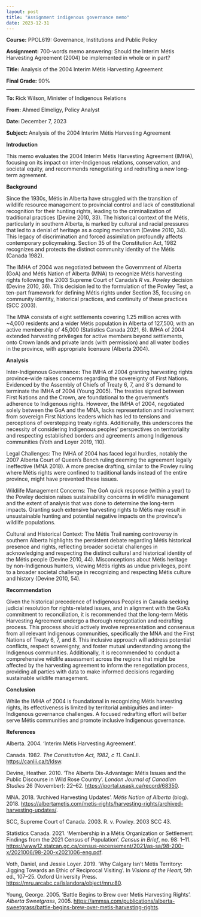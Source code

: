 ```yaml
---
layout: post
title: "Assignment indigenous governance memo"
date: 2023-12-31
---
```


<!-- wp:paragraph -->
<p><strong>Course:</strong>&nbsp;PPOL619: Governance, Institutions and Public Policy</p>
<!-- /wp:paragraph -->

<!-- wp:paragraph -->
<p><strong>Assignment:</strong> 700-words memo answering: Should the Interim Métis Harvesting Agreement (2004) be implemented in whole or in part?</p>
<!-- /wp:paragraph -->

<!-- wp:paragraph -->
<p><strong>Title:</strong> Analysis of the 2004 Interim Métis Harvesting Agreement</p>
<!-- /wp:paragraph -->

<!-- wp:paragraph -->
<p><strong>Final Grade:</strong> 90%</p>
<!-- /wp:paragraph -->

<!-- wp:separator -->
<hr class="wp-block-separator has-alpha-channel-opacity" />
<!-- /wp:separator -->

<!-- wp:paragraph -->
<p><strong>To: </strong>Rick Wilson, Minister of Indigenous Relations</p>
<!-- /wp:paragraph -->

<!-- wp:paragraph -->
<p><strong>From: </strong>Ahmed Elmeligy, Policy Analyst</p>
<!-- /wp:paragraph -->

<!-- wp:paragraph -->
<p><strong>Date: </strong>December 7, 2023</p>
<!-- /wp:paragraph -->

<!-- wp:paragraph -->
<p><strong>Subject: </strong>Analysis of the 2004 Interim Métis Harvesting Agreement</p>
<!-- /wp:paragraph -->

<!-- wp:paragraph -->
<p><strong>Introduction</strong></p>
<!-- /wp:paragraph -->

<!-- wp:paragraph -->
<p>This memo evaluates the 2004 Interim Métis Harvesting Agreement (IMHA), focusing on its impact on inter-Indigenous relations, conservation, and societal equity, and recommends renegotiating and redrafting a new long-term agreement.</p>
<!-- /wp:paragraph -->

<!-- wp:paragraph -->
<p><strong>Background</strong></p>
<!-- /wp:paragraph -->

<!-- wp:paragraph -->
<p>Since the 1930s, Métis in Alberta have struggled with the transition of wildlife resource management to provincial control and lack of constitutional recognition for their hunting rights, leading to the criminalization of traditional practices (Devine 2010, 33). The historical context of the Métis, particularly in southern Alberta, is marked by cultural and racial pressures that led to a denial of heritage as a coping mechanism (Devine 2010, 34). This legacy of discrimination and forced assimilation profoundly affects contemporary policymaking. Section 35 of the Constitution Act, 1982 recognizes and protects the distinct community identity of the Métis (Canada 1982).</p>
<!-- /wp:paragraph -->

<!-- wp:paragraph -->
<p>The IMHA of 2004 was negotiated between the Government of Alberta (GoA) and Métis Nation of Alberta (MNA) to recognize Métis harvesting rights following the 2003 Supreme Court of Canada’s <em>R vs. Powley</em> decision (Devine 2010, 36). This decision led to the formulation of the Powley Test, a ten-part framework for defining Métis rights under Section 35, focusing on community identity, historical practices, and continuity of these practices (SCC 2003).</p>
<!-- /wp:paragraph -->

<!-- wp:paragraph -->
<p>The MNA consists of eight settlements covering 1.25 million acres with ~4,000 residents and a wider Métis population in Alberta of 127,500, with an active membership of 45,000 (Statistics Canada 2021, 6). IMHA of 2004 extended harvesting privileges for active members beyond settlements, onto Crown lands and private lands (with permission) and all water bodies in the province, with appropriate licensure (Alberta 2004).</p>
<!-- /wp:paragraph -->

<!-- wp:paragraph -->
<p><strong>Analysis</strong></p>
<!-- /wp:paragraph -->

<!-- wp:paragraph -->
<p>Inter-Indigenous Governance<strong>:</strong> The IMHA of 2004 granting harvesting rights province-wide raises concerns regarding the sovereignty of First Nations. Evidenced by the Assembly of Chiefs of Treaty 6, 7, and 8's demand to terminate the IMHA of 2004 (Young 2005). The treaties signed between First Nations and the Crown, are foundational to the government’s adherence to Indigenous rights. However, the IMHA of 2004, negotiated solely between the GoA and the MNA, lacks representation and involvement from sovereign First Nations leaders which has led to tensions and perceptions of overstepping treaty rights. Additionally, this underscores the necessity of considering Indigenous peoples' perspectives on territoriality and respecting established borders and agreements among Indigenous communities (Voth and Loyer 2019, 110).</p>
<!-- /wp:paragraph -->

<!-- wp:paragraph -->
<p>Legal Challenges: The IMHA of 2004 has faced legal hurdles, notably the 2007 Alberta Court of Queen’s Bench ruling deeming the agreement legally ineffective (MNA 2018). A more precise drafting, similar to the Powley ruling where Métis rights were confined to traditional lands instead of the entire province, might have prevented these issues.</p>
<!-- /wp:paragraph -->

<!-- wp:paragraph -->
<p>Wildlife Management Concerns: The GoA quick response (within a year) to the Powley decision raises sustainability concerns in wildlife management and the extent of analysis that was done to determine the long-term impacts. Granting such extensive harvesting rights to Métis may result in unsustainable hunting and potential negative impacts on the province's wildlife populations.</p>
<!-- /wp:paragraph -->

<!-- wp:paragraph -->
<p>Cultural and Historical Context: The Métis Trail naming controversy in southern Alberta highlights the persistent debate regarding Métis historical presence and rights, reflecting broader societal challenges in acknowledging and respecting the distinct cultural and historical identity of the Métis people (Devine 2010, 44). Misconceptions about Métis heritage by non-Indigenous hunters, viewing Métis rights as undue privileges, point to a broader societal challenge in recognizing and respecting Métis culture and history (Devine 2010, 54).</p>
<!-- /wp:paragraph -->

<!-- wp:paragraph -->
<p><strong>Recommendation</strong></p>
<!-- /wp:paragraph -->

<!-- wp:paragraph -->
<p>Given the historical precedence of Indigenous Peoples in Canada seeking judicial resolution for rights-related issues, and in alignment with the GoA’s commitment to reconciliation, it is recommended that the long-term Métis Harvesting Agreement undergo a thorough renegotiation and redrafting process. This process should actively involve representation and consensus from all relevant Indigenous communities, specifically the MNA and the First Nations of Treaty 6, 7, and 8. This inclusive approach will address potential conflicts, respect sovereignty, and foster mutual understanding among the Indigenous communities. Additionally, it is recommended to conduct a comprehensive wildlife assessment across the regions that might be affected by the harvesting agreement to inform the renegotiation process, providing all parties with data to make informed decisions regarding sustainable wildlife management.</p>
<!-- /wp:paragraph -->

<!-- wp:paragraph -->
<p><strong>Conclusion</strong></p>
<!-- /wp:paragraph -->

<!-- wp:paragraph -->
<p>While the IMHA of 2004 is foundational in recognizing Métis harvesting rights, its effectiveness is limited by territorial ambiguities and inter-Indigenous governance challenges. A focused redrafting effort will better serve Métis communities and promote inclusive Indigenous governance.</p>
<!-- /wp:paragraph -->

<!-- wp:paragraph -->
<p><strong>References</strong></p>
<!-- /wp:paragraph -->

<!-- wp:paragraph {"fontSize":"medium"} -->
<p class="has-medium-font-size">Alberta. 2004. ‘Interim Métis Harvesting Agreement’.</p>
<!-- /wp:paragraph -->

<!-- wp:paragraph {"fontSize":"medium"} -->
<p class="has-medium-font-size">Canada. 1982. <em>The Constitution Act, 1982, c 11</em>. CanLII. <a href="https://canlii.ca/t/ldsw" target="_blank" rel="noreferrer noopener">https://canlii.ca/t/ldsw</a>.</p>
<!-- /wp:paragraph -->

<!-- wp:paragraph {"fontSize":"medium"} -->
<p class="has-medium-font-size">Devine, Heather. 2010. ‘The Alberta Dis-Advantage: Métis Issues and the Public Discourse in Wild Rose Country’. <em>London Journal of Canadian Studies</em> 26 (November): 22–62. <a href="https://iportal.usask.ca/record/68350" target="_blank" rel="noreferrer noopener">https://iportal.usask.ca/record/68350</a>.</p>
<!-- /wp:paragraph -->

<!-- wp:paragraph {"fontSize":"medium"} -->
<p class="has-medium-font-size">MNA. 2018. ‘Archived Harvesting Updates’. <em>Métis Nation of Alberta</em> (blog). 2018. <a href="https://albertametis.com/metis-rights/harvesting-rights/archived-harvesting-updates/" target="_blank" rel="noreferrer noopener">https://albertametis.com/metis-rights/harvesting-rights/archived-harvesting-updates/</a>.</p>
<!-- /wp:paragraph -->

<!-- wp:paragraph {"fontSize":"medium"} -->
<p class="has-medium-font-size">SCC, Supreme Court of Canada. 2003. R. v. Powley. 2003 SCC 43.</p>
<!-- /wp:paragraph -->

<!-- wp:paragraph {"fontSize":"medium"} -->
<p class="has-medium-font-size">Statistics Canada. 2021. ‘Membership in a Métis Organization or Settlement: Findings from the 2021 Census of Population’. <em>Census in Brief</em>, no. 98: 1–11. <a href="https://www12.statcan.gc.ca/census-recensement/2021/as-sa/98-200-x/2021006/98-200-x2021006-eng.pdf" target="_blank" rel="noreferrer noopener">https://www12.statcan.gc.ca/census-recensement/2021/as-sa/98-200-x/2021006/98-200-x2021006-eng.pdf</a>.</p>
<!-- /wp:paragraph -->

<!-- wp:paragraph {"fontSize":"medium"} -->
<p class="has-medium-font-size">Voth, Daniel, and Jessie Loyer. 2019. ‘Why Calgary Isn’t Métis Territory: Jigging Towards an Ethic of Reciprocal Visiting’. In <em>Visions of the Heart</em>, 5th ed., 107–25. Oxford University Press. <a href="https://mru.arcabc.ca/islandora/object/mru:80" target="_blank" rel="noreferrer noopener">https://mru.arcabc.ca/islandora/object/mru:80</a>.</p>
<!-- /wp:paragraph -->

<!-- wp:paragraph {"fontSize":"medium"} -->
<p class="has-medium-font-size">Young, George. 2005. ‘Battle Begins to Brew over Metis Harvesting Rights’. <em>Alberta Sweetgrass</em>, 2005. <a href="https://ammsa.com/publications/alberta-sweetgrass/battle-begins-brew-over-metis-harvesting-rights" target="_blank" rel="noreferrer noopener">https://ammsa.com/publications/alberta-sweetgrass/battle-begins-brew-over-metis-harvesting-rights</a>.</p>
<!-- /wp:paragraph -->